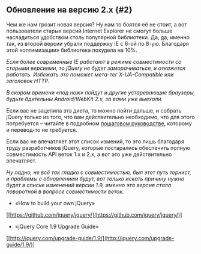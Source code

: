 ## Обновление на версию 2.х {#2}

Чем же нам грозит новая версия? Ну нам то боятся её не стоит, а вот пользователи старых версий Internet Explorer не смогут больше насладиться удобством столь популярной библиотеки. Да, да, именно так, из второй версии убрали поддержку IE с 6-ой по 8-ую. Благодаря этой «оптимизации» библиотека похудела на 10%.

_Если более современные IE работают в режиме совместимости со старыми версиями, то jQuery не будет заморачиваться, и откажется работать. Избежать это поможет мета-тег X-UA-Compatible или заголовок HTTP._

_В скором времени «под нож» пойдут и другие устаревающие браузеры, будьте бдительны Android/WebKit 2.x, за вами уже выехали._

Если вас не зацепила эта диета, то можно пойти дальше, и собрать jQuery только из того, что вам действительно необходимо, что для этого потребуется – читайте в подробном [пошаговом руководстве](https://github.com/jquery/jquery/), которому и перевод-то не требуется.

Если вас не впечатляет этот список измений, то это лишь благодаря труду разработчиков jQuery, которые постарались обеспечить полную совместимость API веток 1.х и 2.х, а вот это уже действительно впечатляет.

_Ну ладно, не всё так гладко с совместимостью, был этот путь тернист, и проблемы с обновлением будут, вот только искать причину нужно будет в списке изменений версии 1.9, именно эта версия стала поворотной в вопросе совместимости веток._

*   «How to build your own jQuery»

[[https://github.com/jquery/jquery/](https://github.com/jquery/jquery/)]

*   «jQuery Core 1.9 Upgrade Guide»

[[http://jquery.com/upgrade-guide/1.9/](http://jquery.com/upgrade-guide/1.9/)]